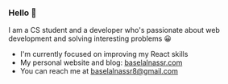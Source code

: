 ### Hello 👋

I am a CS student and a developer who's passionate about web development and solving interesting problems 😀

- I'm currently focused on improving my React skills
- My personal website and blog: [baselalnassr.com](https://www.baselalnassr.com/)
- You can reach me at [baselalnassr8@gmail.com](mailto:baselalnassr8@gmail.com)
